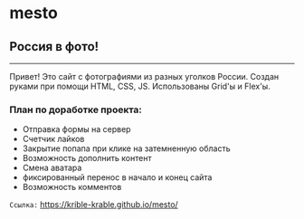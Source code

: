 # mesto


## Россия в фото!


---------------------------------------------

Привет! Это сайт с фотографиями из разных уголков России. Создан руками при помощи HTML, CSS, JS. Использованы Grid'ы и Flex'ы.

### План по доработке проекта:

* Отправка формы на сервер
* Счетчик лайков
* Закрытие попапа при клике на затемненную область
* Возможность дополнить контент
* Смена аватара
* фиксированный перенос в начало и конец сайта
* Возможность комментов

`Ссылка:` https://krible-krable.github.io/mesto/
